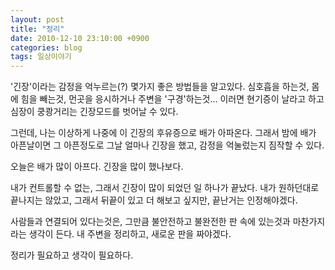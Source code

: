 ```yaml
---
layout: post
title: "정리"
date: 2010-12-10 23:10:00 +0900
categories: blog
tags: 일상이야기
---
```


'긴장'이라는 감정을 억누르는(?) 몇가지 좋은 방법들을 알고있다. 심호흡을 하는것, 몸에 힘을 빼는것, 먼곳을 응시하거나 주변을 '구경'하는것... 이러면 현기증이 날라고 하고 심장이 쿵쾅거리는 긴장모드를 벗어날 수 있다.

그런데, 나는 이상하게 나중에 이 긴장의 후유증으로 배가 아파온다. 그래서 밤에 배가 아픈날이면 그 아픈정도로 그날 얼마나 긴장을 했고, 감정을 억눌렀는지 짐작할 수 있다.

오늘은 배가 많이 아프다. 긴장을 많이 했나보다.

내가 컨트롤할 수 없는, 그래서 긴장이 많이 되었던 일 하나가 끝났다. 내가 원하던대로 끝나지는 않았고, 그래서 뒤끝이 있고 더 해보고 싶지만, 끝난거는 인정해야겠다.

사람들과 연결되어 있다는것은, 그만큼 불안전하고 불완전한 판 속에 있는것과 마찬가지라는 생각이 든다. 내 주변을 정리하고, 새로운 판을 짜야겠다.

정리가 필요하고 생각이 필요하다.

